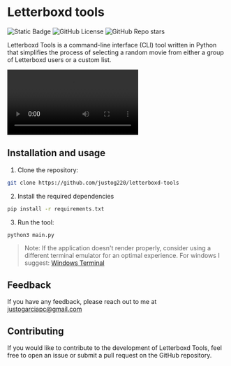 # Letterboxd tools
![Static Badge](https://img.shields.io/badge/Made_with-Python-blue)
![GitHub License](https://img.shields.io/github/license/justog220/letterboxd-tools?color=%2314181c)
![GitHub Repo stars](https://img.shields.io/github/stars/justog220/letterboxd-tools?style=social&logo=github)

Letterboxd Tools is a command-line interface (CLI) tool written in Python that simplifies the process of selecting a random movie from either a group of Letterboxd users or a custom list.

![Imgur](https://i.imgur.com/r0s20pT.mp4)

## Installation and usage

1. Clone the repository:
```bash
git clone https://github.com/justog220/letterboxd-tools
```
2. Install the required dependencies
```bash
pip install -r requirements.txt
```

3. Run the tool:
```bash
python3 main.py
```
> Note: If the application doesn't render properly, consider using a different terminal emulator for an optimal experience. For windows I suggest: [Windows Terminal](https://apps.microsoft.com/detail/9N0DX20HK701)

## Feedback

If you have any feedback, please reach out to me at justogarciapc@gmail.com


## Contributing
If you would like to contribute to the development of Letterboxd Tools, feel free to open an issue or submit a pull request on the GitHub repository.
